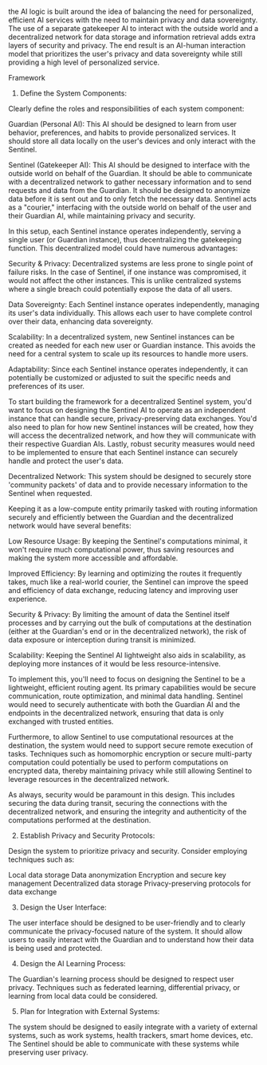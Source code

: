 the AI logic is built around the idea of balancing the need for personalized, efficient AI services with the need to maintain privacy and data sovereignty. The use of a separate gatekeeper AI to interact with the outside world and a decentralized network for data storage and information retrieval adds extra layers of security and privacy. The end result is an AI-human interaction model that prioritizes the user's privacy and data sovereignty while still providing a high level of personalized service.

Framework

1. Define the System Components:

Clearly define the roles and responsibilities of each system component:

Guardian (Personal AI): This AI should be designed to learn from user behavior, preferences, and habits to provide personalized services. It should store all data locally on the user's devices and only interact with the Sentinel.

Sentinel (Gatekeeper AI): This AI should be designed to interface with the outside world on behalf of the Guardian. It should be able to communicate with a decentralized network to gather necessary information and to send requests and data from the Guardian. It should be designed to anonymize data before it is sent out and to only fetch the necessary data.
Sentinel acts as a "courier," interfacing with the outside world on behalf of the user and their Guardian AI, while maintaining privacy and security.

In this setup, each Sentinel instance operates independently, serving a single user (or Guardian instance), thus decentralizing the gatekeeping function. This decentralized model could have numerous advantages:

Security & Privacy: Decentralized systems are less prone to single point of failure risks. In the case of Sentinel, if one instance was compromised, it would not affect the other instances. This is unlike centralized systems where a single breach could potentially expose the data of all users.

Data Sovereignty: Each Sentinel instance operates independently, managing its user's data individually. This allows each user to have complete control over their data, enhancing data sovereignty.

Scalability: In a decentralized system, new Sentinel instances can be created as needed for each new user or Guardian instance. This avoids the need for a central system to scale up its resources to handle more users.

Adaptability: Since each Sentinel instance operates independently, it can potentially be customized or adjusted to suit the specific needs and preferences of its user.

To start building the framework for a decentralized Sentinel system, you'd want to focus on designing the Sentinel AI to operate as an independent instance that can handle secure, privacy-preserving data exchanges. You'd also need to plan for how new Sentinel instances will be created, how they will access the decentralized network, and how they will communicate with their respective Guardian AIs. Lastly, robust security measures would need to be implemented to ensure that each Sentinel instance can securely handle and protect the user's data.

Decentralized Network: This system should be designed to securely store 'community packets' of data and to provide necessary information to the Sentinel when requested.

Keeping it as a low-compute entity primarily tasked with routing information securely and efficiently between the Guardian and the decentralized network would have several benefits:

Low Resource Usage: By keeping the Sentinel's computations minimal, it won't require much computational power, thus saving resources and making the system more accessible and affordable.

Improved Efficiency: By learning and optimizing the routes it frequently takes, much like a real-world courier, the Sentinel can improve the speed and efficiency of data exchange, reducing latency and improving user experience.

Security & Privacy: By limiting the amount of data the Sentinel itself processes and by carrying out the bulk of computations at the destination (either at the Guardian's end or in the decentralized network), the risk of data exposure or interception during transit is minimized.

Scalability: Keeping the Sentinel AI lightweight also aids in scalability, as deploying more instances of it would be less resource-intensive.

To implement this, you'll need to focus on designing the Sentinel to be a lightweight, efficient routing agent. Its primary capabilities would be secure communication, route optimization, and minimal data handling. Sentinel would need to securely authenticate with both the Guardian AI and the endpoints in the decentralized network, ensuring that data is only exchanged with trusted entities.

Furthermore, to allow Sentinel to use computational resources at the destination, the system would need to support secure remote execution of tasks. Techniques such as homomorphic encryption or secure multi-party computation could potentially be used to perform computations on encrypted data, thereby maintaining privacy while still allowing Sentinel to leverage resources in the decentralized network.

As always, security would be paramount in this design. This includes securing the data during transit, securing the connections with the decentralized network, and ensuring the integrity and authenticity of the computations performed at the destination.

2. Establish Privacy and Security Protocols:

Design the system to prioritize privacy and security. Consider employing techniques such as:

Local data storage
Data anonymization
Encryption and secure key management
Decentralized data storage
Privacy-preserving protocols for data exchange

3. Design the User Interface:

The user interface should be designed to be user-friendly and to clearly communicate the privacy-focused nature of the system. It should allow users to easily interact with the Guardian and to understand how their data is being used and protected.

4. Design the AI Learning Process:

The Guardian's learning process should be designed to respect user privacy. Techniques such as federated learning, differential privacy, or learning from local data could be considered.

5. Plan for Integration with External Systems:

The system should be designed to easily integrate with a variety of external systems, such as work systems, health trackers, smart home devices, etc. The Sentinel should be able to communicate with these systems while preserving user privacy.


